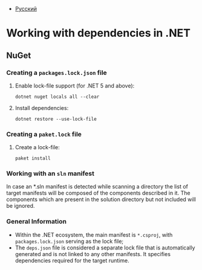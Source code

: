 - [Русский](../../dependencies/dotnet/)

# Working with dependencies in .NET

## NuGet

### Creating a `packages.lock.json` file

1. Enable lock-file support (for .NET 5 and above):

   ```
   dotnet nuget locals all --clear
   ```

1. Install dependencies:

   ```
   dotnet restore --use-lock-file
   ```

### Creating a `paket.lock` file

1. Create a lock-file:

   ```
   paket install
   ```

### Working with an `sln` manifest

In case an \*.sln manifest is detected while scanning a directory the list of target manifests will be composed of the components described in it. The components which are present in the solution directory but not included will be ignored.

### General Information

- Within the .NET ecosystem, the main manifest is `*.csproj`, with `packages.lock.json` serving as the lock file;
- The `deps.json` file is considered a separate lock file that is automatically generated and is not linked to any other manifests. It specifies dependencies required for the target runtime.
